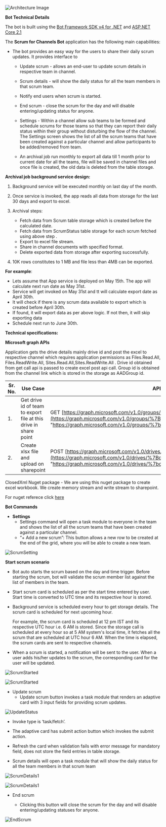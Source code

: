 ﻿
![Architecture Image](https://github.com/OfficeDev/microsoft-teams-app-scrumstatus/wiki/images/Scrum_Arch_Diagram.png)

**Bot Technical Details**

The bot is built using the [Bot Framework SDK v4 for .NET](https://docs.microsoft.com/en-us/azure/bot-service/bot-service-overview-introduction?view=azure-bot-service-4.0) and [ASP.NET Core 2.1](https://docs.microsoft.com/en-us/aspnet/core/?view=aspnetcore-2.1)

The  **Scrum for Channels Bot**  application has the following main capabilities:

-   The bot provides an easy way for the users to share their daily scrum updates. It provides interface to   
    -   Update scrum - allows an end-user to update scrum details in respective team in channel.
    
    -   Scrum details - will show the daily status for all the team members in that scrum team.
    
    -   Notify end users when scrum is started.
    
    -   End scrum - close the scrum for the day and will disable entering/updating status for anyone.
    
    -   Settings - Within a channel allow sub teams to be formed and schedule scrums for those teams so that they can report their daily status within their group without disturbing the flow of the channel. The Settings screen shows the list of all the scrum teams that have been created against a particular channel and allow participants to be added/removed from team.
    
    - An archival job run monthly to export all data till 1 month prior to current date for all the teams, file will be saved in channel files and once file is created, the old data is deleted from the table storage.

 **Archival job background service design:**
1) Background service will be executed monthly on last day of the month.  
2) Once service is invoked, the app reads all data from storage for the last 30 days and export to excel.
3) Archival steps:  
	- Fetch data from Scrum table storage which is created before the calculated date.  
	- Fetch data from ScrumStatus table storage for each scrum fetched using above step .  
	- Export to excel file stream.  
	- Share in channel documents with specified format.  
	- Delete exported data from storage after exporting successfully.

4) 10K rows constitutes to 1 MB and file less than 4MB can be exported.

**For example**: 
- Lets assume that App service is deployed on May 15th. The app will calculate next run date as May 31st.
- Service will get invoked on May 31st and tt will calculate export date as April 30th.
- It will check if there is any scrum data available to export which is created before April 30th.
- If found, it will export data as per above logic. If not then, it will skip exporting data
- Schedule next run to June 30th. 

**Technical specifications:**

**Microsoft graph APIs**

Application gets the drive details mainly drive id and post the excel to respective channel which requires application permissions as Files.Read.All, Files.ReadWrite.All, Sites.Read.All,Sites.ReadWrite.All .
Drive id obtained from get call api is passed to create excel post api call.
Group id is obtained from the channel link which is stored in the storage as AADGroup id.

|Sr. No.| Use Case | API|
|--|--|--|
|1. | Get drive id of team to export file at this drive in share point| GET [https://graph.microsoft.com/v1.0/groups/{groupId}/drive](https://graph.microsoft.com/v1.0/groups/%7BgroupId%7D/drive "https://graph.microsoft.com/v1.0/groups/%7bgroupid%7d/drive")
|2. | Create xlsx file and upload on sharepoint | POST [https://graph.microsoft.com/v1.0/drives/{driveId}/root:{FilePath}:/content](https://graph.microsoft.com/v1.0/drives/%7BdriveId%7D/root:%7BFilePath%7D:/content "https://graph.microsoft.com/v1.0/drives/%7bdriveid%7d/root:%7bfilepath%7d:/content")

ClosedXml Nuget package - We are using this nuget package to create excel workbook. We create memory stream and write stream to sharepoint.

For nuget referece click [here](https://www.nuget.org/packages/ClosedXML/)


**Bot Commands**

- **Settings**
   - Settings command will open a task module to everyone in the team and shows the list of all the scrum teams that have been created against a particular channel.
   - “+ Add a new scrum”: This button allows a new row to be created at the end of the grid, where you will be able to create a new team.
  
![ScrumSetting](/wiki/images/SettingsScreen.png)

 **Start scrum scenario**  
- Bot auto starts the scrum based on the day and time trigger. Before starting the scrum, bot will validate the scrum member list against the list of members in the team.
- Start scrum card is scheduled as per the start time entered by user. Start time is converted to UTC time and its respective hour is stored.
- Background service is scheduled every hour to get storage details. The scrum card is scheduled for next upcoming hour.
  
  For example, the scrum card is scheduled at 12 pm IST and its respective UTC hour i.e. 6 AM is stored. Since the storage call is scheduled at every hour so at 5 AM system's local time, it fetches all the scrum that are scheduled at UTC hour 6 AM. When the time is elapsed, the scrum cards are sent to respective channels.
- When a scrum is started, a notification will be sent to the user. When a user adds his/her updates to the scrum, the corresponding card for the user will be updated.

![ScrumStarted](/wiki/images/ScrumStatus1.png)

![ScrumStarted](/wiki/images/ScrumStatus2.png)

- Update scrum
  - Update scrum button invokes a task module that renders an adaptive card with 3 input fields for providing scrum updates.

![UpdateStatus](/wiki/images/UpdateStatus.png)

  - Invoke type is ‘task/fetch’.

  - The adaptive card has submit action button which invokes the submit action.

  - Refresh the card when validation fails with error message for mandatory field, does not store the field entries in table storage.


  - Scrum details will open a task module that will show the daily status for all the team members in that scrum team

![ScrumDetails1](/wiki/images/ScrumDetails1.png)

![ScrumDetails1](/wiki/images/ScrumDetails2.png)

- End scrum

  - Clicking this button will close the scrum for the day and will disable entering/updating statuses for anyone.
 
![EndScrum](/wiki/images/EndScrum.png)
